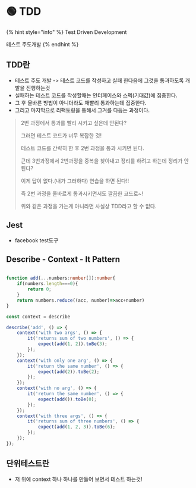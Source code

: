# 🟢 TDD

{% hint style="info" %}
Test Driven Development

테스트 주도개발
{% endhint %}

## TDD란

* 테스트 주도 개발 -> 테스트 코드를 작성하고 실패 한다음에 그것을 통과하도록 개발을 진행하는것
* 실패하는 테스트 코드를 작성할때는 인터페이스와 스펙(기대값)에 집중한다.
* 그 후 올바른 방법이 아니더라도 재빨리 통과하는데 집중한다.
* 그리고 마지막으로 리팩토링을 통해서 그거를 다듬는 과정이다.

> 2번 과정에서 통과를 빨리 시키고 싶은데 안된다?&#x20;
>
> 그러면 테스트 코드가 너무 복잡한 것!
>
> 테스트 코드를 간략히 한 후 2번 과정을 통과 시키면 된다.
>
> 근데 3번과정에서 2번과정을 중복을 찾아내고 정리를 하려고 하는데 정리가 안된다?
>
> 이게 답이 없다.(내가 그러하다)  연습을 하면 된다!!&#x20;
>
> 즉 2번 과정을 올바르게 통과시키면서도 깔끔한 코드로\~!
>
> 위와 같은 과정을 가는게 아니라면 사실상 TDD라고 할 수 없다.

## Jest

* facebook test도구

## Describe - Context - It Pattern

```typescript

function add(...numbers:number[]):number{
	if(numbers.length===0){
		return 0;
	}
	return numbers.reduce((acc, number)=>acc+number)
}

const context = describe

describe('add', () => {
	context('with two args', () => {
		it('returns sum of two numbers', () => {
			expect(add(1, 2)).toBe(3);
		});
	});
	context('with only one arg', () => {
		it('return the same number', () => {
			expect(add(2)).toBe(2);
		});
	});
	context('with no arg', () => {
		it('return the same number', () => {
			expect(add()).toBe(0);
		});
	});
	context('with three args', () => {
		it('returns sum of three numbers', () => {
			expect(add(1, 2, 3)).toBe(6);
		});
	});
});

```

## 단위테스트란

* 저 위에 context 하나 하나를 만들어 보면서 테스트 하는것!
